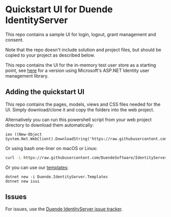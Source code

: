 # Quickstart UI for Duende IdentityServer
This repo contains a sample UI for login, logout, grant management and consent.

Note that the repo doesn't include solution and project files, but should be copied to your project as described below.

This repo contains the UI for the in-memory test user store as a starting point, see [here](https://github.com/DuendeSoftware/IdentityServer.Quickstart.UI.AspNetIdentity) for a version using Microsoft's ASP.NET Identity user management library.

## Adding the quickstart UI
This repo contains the pages, models, views and CSS files needed for the UI. Simply download/clone it and copy the folders into the web project.

Alternatively you can run this powershell script from your web project directory to download them automatically:

```
iex ((New-Object System.Net.WebClient).DownloadString('https://raw.githubusercontent.com/DuendeSoftware/IdentityServer.Quickstart.UI/main/getmain.ps1'))
```

Or using bash one-liner on macOS or Linux:

```bash
curl -L https://raw.githubusercontent.com/DuendeSoftware/IdentityServer.Quickstart.UI/main/getmain.sh | bash
```

Or you can use our [templates](https://github.com/DuendeSoftware/IdentityServer.Templates):

```
dotnet new -i Duende.IdentityServer.Templates
dotnet new isui
```

## Issues
For issues, use the [Duende IdentityServer issue tracker](https://github.com/DuendeSoftware/IdentityServer/issues).
